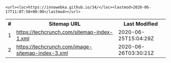 ```
<url><loc>https://innowebka.github.io/34/</loc><lastmod>2020-06-17T11:07:58+00:00</lastmod></url>
```
<div id="content"><table><tbody><tr><th>#</th><th>Sitemap URL</th><th>Last Modified</th></tr><tr><td>1</td><td><a href="https://techcrunch.com/sitemap-index-1.xml">https://techcrunch.com/sitemap-index-1.xml</a></td><td>2020-06-25T15:04:29Z</td></tr><tr class="odd"><td>2</td><td><a href="https://techcrunch.com/image-sitemap-index-3.xml">https://techcrunch.com/image-sitemap-index-3.xml</a></td><td>2020-06-26T03:30:21Z</td></tr></tbody></table></div>
